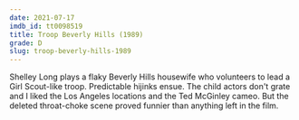 ```yaml
---
date: 2021-07-17
imdb_id: tt0098519
title: Troop Beverly Hills (1989)
grade: D
slug: troop-beverly-hills-1989
---
```


Shelley Long plays a flaky Beverly Hills housewife who volunteers to lead a Girl Scout-like troop. Predictable hijinks ensue. The child actors don't grate and I liked the Los Angeles locations and the Ted McGinley cameo. But the deleted throat-choke scene proved funnier than anything left in the film.